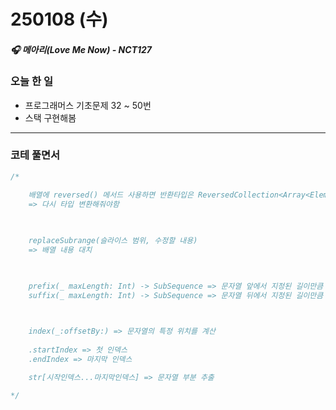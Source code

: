 # 250108 (수)

##### 🎧  메아리(Love Me Now) - NCT127

### 오늘 한 일

- 프로그래머스 기초문제 32 ~ 50번
- 스택 구현해봄

---

### 코테 풀면서
```swift
/*

	배열에 reversed() 메서드 사용하면 반환타입은 ReversedCollection<Array<Element>>
	=> 다시 타입 변환해줘야함
	
	

	replaceSubrange(슬라이스 범위, 수정할 내용) 
	=> 배열 내용 대치

	

	prefix(_ maxLength: Int) -> SubSequence => 문자열 앞에서 지정된 길이만큼 가져옴
	suffix(_ maxLength: Int) -> SubSequence => 문자열 뒤에서 지정된 길이만큼 가져옴

	 

	index(_:offsetBy:) => 문자열의 특정 위치를 계산
	
	.startIndex => 첫 인덱스
	.endIndex => 마지막 인덱스

	str[시작인덱스...마지막인덱스] => 문자열 부분 추출

*/
```

